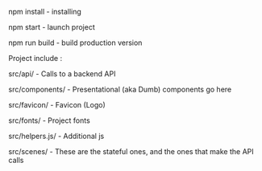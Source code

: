 npm install - installing

npm start 	    - launch project

npm run build 	- build production version


Project include :

src/api/ 		- Calls to a backend API

src/components/	- Presentational (aka Dumb) components go here

src/favicon/    - Favicon (Logo)

src/fonts/      - Project fonts

src/helpers.js/ - Additional js

src/scenes/		- These are the stateful ones, and the ones that make the API calls



